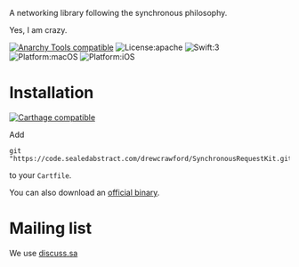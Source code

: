 A networking library following the synchronous philosophy.

Yes, I am crazy.

[![Anarchy Tools compatible](https://img.shields.io/badge/Anarchy%20Tools-compatible-4BC51D.svg?style=flat)](http://anarchytools.org)
![License:apache](https://img.shields.io/hexpm/l/plug.svg)
![Swift:3](https://img.shields.io/badge/Swift-3-blue.svg)
![Platform:macOS](https://img.shields.io/badge/Platform-macOS-red.svg)
![Platform:iOS](https://img.shields.io/badge/Platform-iOS-red.svg)

# Installation

[![Carthage compatible](https://img.shields.io/badge/Carthage-compatible-4BC51D.svg?style=flat)](https://github.com/Carthage/Carthage)

Add

```
git "https://code.sealedabstract.com/drewcrawford/SynchronousRequestKit.git"
```

to your `Cartfile`.

You can also download an [official binary](https://synchronousrequestkit.s3.amazonaws.com/files.html).

# Mailing list

We use [discuss.sa](http://discuss.sealedabstract.com/c/code-sa/synchronousrequestkit)